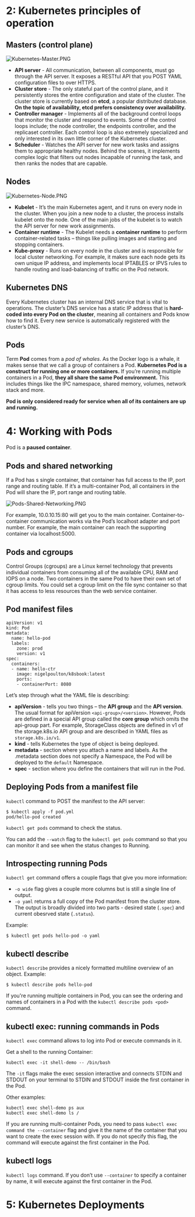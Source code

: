 # 2: Kubernetes principles of operation

## Masters (control plane)

![Kubernetes-Master.PNG](pictures/Kubernetes-Master.PNG)

* **API server** - All communication, between all components, must go through the API server. It exposes a RESTful API that you POST YAML configuration files to over HTTPS.
* **Cluster store** - The only stateful part of the control plane, and it persistently stores the entire configuration and state of the cluster. The cluster store is currently based on **etcd**, a popular distributed database. **On the topic of availability, etcd prefers consistency over availability.**
* **Controller manager** - Implements all of the background control loops that monitor the cluster and respond to events. Some of the control loops include; the node controller, the endpoints controller, and the replicaset controller. Each control loop is also extremely specialized and only interested in its own little corner of the Kubernetes cluster.
* **Scheduler** - Watches the API server for new work tasks and assigns them to appropriate healthy nodes. Behind the scenes, it implements complex logic that filters out nodes incapable of running the task, and then ranks the nodes that are capable.

## Nodes

![Kubernetes-Node.PNG](pictures/Kubernetes-Node.PNG)

* **Kubelet** - It’s the main Kubernetes agent, and it runs on every node in the cluster. When you join a new node to a cluster, the process installs kubelet onto the node. One of the main jobs of the kubelet is to watch the API server for new work assignments.
* **Container runtime** - The Kubelet needs a **container runtime** to perform container-related tasks – things like pulling images and starting and stopping containers.
* **Kube-proxy** - Runs on every node in the cluster and is responsible for local cluster networking. For example, it makes sure each node gets its own unique IP address, and implements local IPTABLES or IPVS rules to handle routing and load-balancing of traffic on the Pod network.

## Kubernetes DNS

Every Kubernetes cluster has an internal DNS service that is vital to operations. The cluster’s DNS service has a static IP address that is **hard-coded into every Pod on the cluster**, meaning all containers and Pods know how to find it. Every new service is automatically registered with the cluster’s DNS.

## Pods

Term **Pod** comes from a *pod of whales*. As the Docker logo is a whale, it makes sense that we call a group of containers a Pod. **Kubernetes Pod is a construct for running one or more containers.** If you’re running multiple containers in a Pod, **they all share the same Pod environment.** This includes things like the IPC namespace, shared memory, volumes, network stack and more.

**Pod is only considered ready for service when all of its containers are up and running.**

# 4: Working with Pods

Pod is a **paused container**. 

## Pods and shared networking

If a Pod has s single container, that container has full access to the IP, port range and routing table. If it’s a multi-container Pod, all containers in the Pod will share the IP, port range and routing table.

![Pods-Shared-Networking.PNG](pictures/Pods-Shared-Networking.PNG)

For example, 10.0.10.15:80 will get you to the main container. Container-to-container communication works via the Pod’s localhost adapter and port number. For example, the main container can reach the supporting container via localhost:5000.

## Pods and cgroups

Control Groups (cgroups) are a Linux kernel technology that prevents individual containers from consuming all of the available CPU, RAM and IOPS on a node. Two containers in the same Pod to have their own set of cgroup limits. You could set a cgroup limit on the file sync container so that it has access to less resources than the web service container.

## Pod manifest files

```
apiVersion: v1
kind: Pod
metadata:
  name: hello-pod
  labels:
    zone: prod
    version: v1
spec:
  containers:
  - name: hello-ctr
    image: nigelpoulton/k8sbook:latest
    ports:
    - containerPort: 8080
```

Let’s step through what the YAML file is describing:
* **apiVersion** - tells you two things – the **API group** and the **API version**. The usual format for apiVersion ``<api-group>/<version>``. However, Pods are defined in a special API group called the **core group** which omits the api-group part. For example, StorageClass objects are defined in v1 of the storage.k8s.io API group and are described in YAML files as ``storage.k8s.io/v1``.
* **kind** - tells Kubernetes the type of object is being deployed.
* **metadata** - section where you attach a name and labels. As the .metadata section does not specify a Namespace, the Pod will be deployed to the ``default`` Namespace.
* **spec** - section where you define the containers that will run in the Pod.

## Deploying Pods from a manifest file

``kubectl`` command to POST the manifest to the API server:
```
$ kubectl apply -f pod.yml
pod/hello-pod created
```

``kubectl get pods`` command to check the status.

You can add the ``--watch`` flag to the ``kubectl get pods`` command so that you can monitor it and see when the status changes to Running.

## Introspecting running Pods

``kubectl get`` command offers a couple flags that give you more information:
* ``-o wide`` flag gives a couple more columns but is still a single line of output.
* ``-o yaml`` returns a full copy of the Pod manifest from the cluster store. The output is broadly divided into two parts - desired state (``.spec``) and current obesrved state (``.status``).

Example:
```
$ kubectl get pods hello-pod -o yaml
```

## kubectl describe

``kubectl describe`` provides a nicely formatted multiline overview of an object. Example:
```
$ kubectl describe pods hello-pod
```

If you're running multiple containers in Pod, you can see the ordering and names of containers in a Pod with the ``kubectl describe pods <pod>`` command.

## kubectl exec: running commands in Pods

``kubectl exec`` command allows to log into Pod or execute commands in it.

Get a shell to the running Container:
```
kubectl exec -it shell-demo -- /bin/bash
```

The ``-it`` flags make the exec session interactive and connects STDIN and STDOUT on your terminal to STDIN and STDOUT inside the first container in the Pod.

Other examples:
```
kubectl exec shell-demo ps aux
kubectl exec shell-demo ls /
```

If you are running multi-container Pods, you need to pass ``kubectl exec command the --container`` flag and give it the name of the container that you want to create the exec session with. If you do not specify this flag, the command will execute against the first container in the Pod.

## kubectl logs

``kubectl logs`` command. If you don’t use ``--container`` to specify a container by name, it will execute against the first container
in the Pod.

# 5: Kubernetes Deployments













